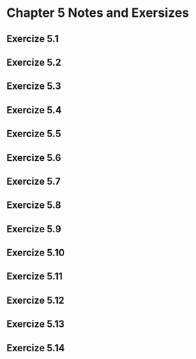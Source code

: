 # Chapter 5 Notes and Exersizes

## Exercize 5.1


## Exercize 5.2


## Exercize 5.3


## Exercize 5.4


## Exercize 5.5


## Exercize 5.6


## Exercize 5.7


## Exercize 5.8


## Exercize 5.9


## Exercize 5.10


## Exercize 5.11


## Exercize 5.12


## Exercize 5.13


## Exercize 5.14

